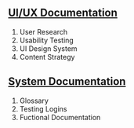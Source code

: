 
## [UI/UX Documentation](./UX-Documentation.md)
1. User Research
2. Usability Testing
3. UI Design System  
4. Content Strategy

## [System Documentation](./system-documentation.md)
1. Glossary
2. Testing Logins
3. Fuctional Documentation 
